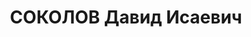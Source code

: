 ---
title: СОКОЛОВ Давид Исаевич
description: "1894 р., м. Сміла Київської обл., єврей, з міщан, позапартійний, освіта\
  \ початкова, директор Дніпропетровської обласної філармонії. \n  27.11.1937 р.звинувачений\
  \ у належності до к/рев. організації, розстріляний 28.11.1937 р. \n  Реабілітований\
  \ 11.08.1956 р."
---